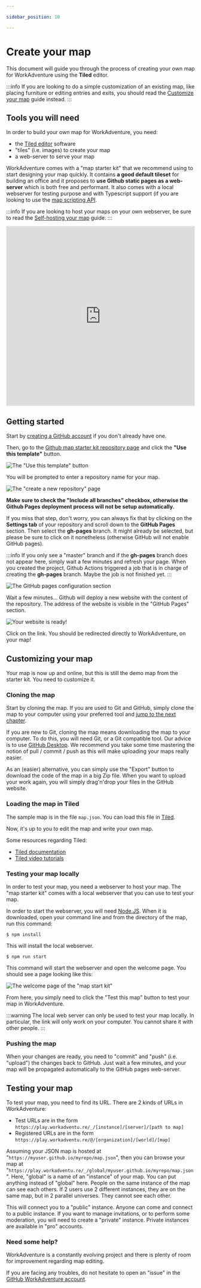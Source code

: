 ```yaml
---

sidebar_position: 10

---
```


# Create your map

This document will guide you through the process of creating your own map for WorkAdventure using the **Tiled** editor.

:::info
If you are looking to do a simple customization of an existing map, like placing furniture or editing entries and
exits, you should read the [Customize your map](editor/access.md) guide instead.
:::

## Tools you will need

In order to build your own map for WorkAdventure, you need:

*   the [Tiled editor](https://www.mapeditor.org/) software
*   "tiles" (i.e. images) to create your map
*   a web-server to serve your map

WorkAdventure comes with a "map starter kit" that we recommend using to start designing your map quickly. It contains **a good default tileset** for building an office and it proposes to **use Github static pages as a web-server** which is both free and performant. It also comes with a local webserver for testing purpose and with Typescript support (if you are looking to use the [map scripting API](scripting.md).

:::info
If you are looking to host your maps on your own webserver, be sure to read the [Self-hosting your map](hosting.md) guide.
:::

<iframe width="100%" height="480" src="https://www.youtube.com/embed/lu1IZgBJJD4" title="Building your map - Create your map" frameborder="0" allow="accelerometer; autoplay; clipboard-write; encrypted-media; gyroscope; picture-in-picture; web-share; fullscreen" allowfullscreen></iframe>

## Getting started

Start by [creating a GitHub account](https://github.com/join) if you don't already have one.

Then, go to the [Github map starter kit repository page](https://github.com/workadventure/map-starter-kit) and click the **"Use this template"** button.

![The "Use this template" button](images/use_this_template.png)

You will be prompted to enter a repository name for your map.

![The "create a new repository" page](images/create_repo.png)

**Make sure to check the "Include all branches" checkbox, otherwise the Github Pages deployment process will not be setup automatically.**

If you miss that step, don't worry, you can always fix that by clicking on the **Settings tab** of your repository and scroll down to the **GitHub Pages** section. Then select the **gh-pages** branch. It might already be selected, but please be sure to click on it nonetheless (otherwise GitHub will not enable GitHub pages).

:::info
If you only see a "master" branch and if the **gh-pages** branch does not appear here, simply wait a few minutes and refresh your page. When you created the project, Github Actions triggered a job that is in charge of creating the **gh-pages** branch. Maybe the job is not finished yet.
:::

![The GitHub pages configuration section](images/github_pages.png)

Wait a few minutes... Github will deploy a new website with the content of the repository. The address of the website is visible in the "GitHub Pages" section.

![Your website is ready!](images/website_address.png)

Click on the link. You should be redirected directly to WorkAdventure, on your map!

## Customizing your map

Your map is now up and online, but this is still the demo map from the starter kit. You need to customize it.

### Cloning the map

Start by cloning the map. If you are used to Git and GitHub, simply clone the map to your computer using your preferred tool and [jump to the next chapter](#loading-the-map-in-tiled).

If you are new to Git, cloning the map means downloading the map to your computer. To do this, you will need Git, or a Git compatible tool. Our advice is to use [GitHub Desktop](https://desktop.github.com/). We recommend you take some time mastering the notion of pull / commit / push as this will make uploading your maps really easier.

As an (easier) alternative, you can simply use the "Export" button to download the code of the map in a big Zip file. When you want to upload your work again, you will simply drag'n'drop your files in the GitHub website.

### Loading the map in Tiled

The sample map is in the file `map.json`. You can load this file in [Tiled](https://www.mapeditor.org/).

Now, it's up to you to edit the map and write your own map.

Some resources regarding Tiled:

*   [Tiled documentation](https://doc.mapeditor.org/en/stable/manual/introduction/)
*   [Tiled video tutorials](https://www.gamefromscratch.com/post/2015/10/14/Tiled-Map-Editor-Tutorial-Series.aspx)

### Testing your map locally

In order to test your map, you need a webserver to host your map. The "map starter kit" comes with a local webserver that you can use to test your map.

In order to start the webserver, you will need [Node.JS](https://nodejs.org/en/). When it is downloaded, open your command line and from the directory of the map, run this command:

    $ npm install

This will install the local webserver.

    $ npm run start

This command will start the webserver and open the welcome page. You should see a page looking like this:

![The welcome page of the "map start kit"](images/start_kit_start_screen.png)

From here, you simply need to click the "Test this map" button to test your map in WorkAdventure.

:::warning
The local web server can only be used to test your map locally. In particular, the link will only work on your computer. You cannot share it with other people.
:::

### Pushing the map

When your changes are ready, you need to "commit" and "push" (i.e. "upload") the changes back to GitHub. Just wait a few minutes, and your map will be propagated automatically to the GitHub pages web-server.

## Testing your map

To test your map, you need to find its URL. There are 2 kinds of URLs in WorkAdventure:

*   Test URLs are in the form `https://play.workadventu.re/_/[instance]/[server]/[path to map]`
*   Registered URLs are in the form `https://play.workadventu.re/@/[organization]/[world]/[map]`

Assuming your JSON map is hosted at "`https://myuser.github.io/myrepo/map.json`", then you can browse your map at "`https://play.workadventu.re/_/global/myuser.github.io/myrepo/map.json`". Here, "global" is a name of an "instance" of your map. You can put anything instead of "global" here. People on the same instance of the map can see each others. If 2 users use 2 different instances, they are on the same map, but in 2 parallel universes. They cannot see each other.

This will connect you to a "public" instance. Anyone can come and connect to a public instance. If you want to manage invitations, or to perform some moderation, you will need to create a "private" instance. Private instances are available in "pro" accounts.

<div class="card">
    <div class="card-body">
        <h3 id="need-some-help">Need some help?</h3>
        <p>WorkAdventure is a constantly evolving project and there is plenty of room for improvement regarding map editing.</p>
        <p>If you are facing any troubles, do not hesitate to open an "issue" in the
            <a href="https://github.com/thecodingmachine/workadventure/issues" target="_blank">GitHub WorkAdventure account</a>.
        </p>
    </div>
</div>
